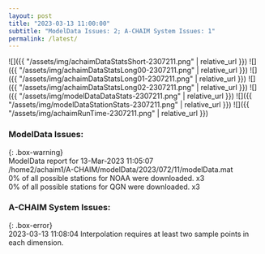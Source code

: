 ```yaml
---
layout: post
title: "2023-03-13 11:00:00"
subtitle: "ModelData Issues: 2; A-CHAIM System Issues: 1"
permalink: /latest/
---
```


![]({{ "/assets/img/achaimDataStatsShort-2307211.png" | relative_url }})
![]({{ "/assets/img/achaimDataStatsLong00-2307211.png" | relative_url }})
![]({{ "/assets/img/achaimDataStatsLong01-2307211.png" | relative_url }})
![]({{ "/assets/img/achaimDataStatsLong02-2307211.png" | relative_url }})
![]({{ "/assets/img/modelDataDataStats-2307211.png" | relative_url }})
![]({{ "/assets/img/modelDataStationStats-2307211.png" | relative_url }})
![]({{ "/assets/img/achaimRunTime-2307211.png" | relative_url }})

### ModelData Issues:  
  
{: .box-warning}  
 ModelData report for 13-Mar-2023 11:05:07   
 /home2/achaim1/A-CHAIM/modelData/2023/072/11/modelData.mat   
 0% of all possible stations for NOAA were downloaded. x3   
 0% of all possible stations for QGN were downloaded. x3   
  
### A-CHAIM System Issues:  
  
{: .box-error}  
2023-03-13 11:08:04 Interpolation requires at least two sample points in each dimension.  
